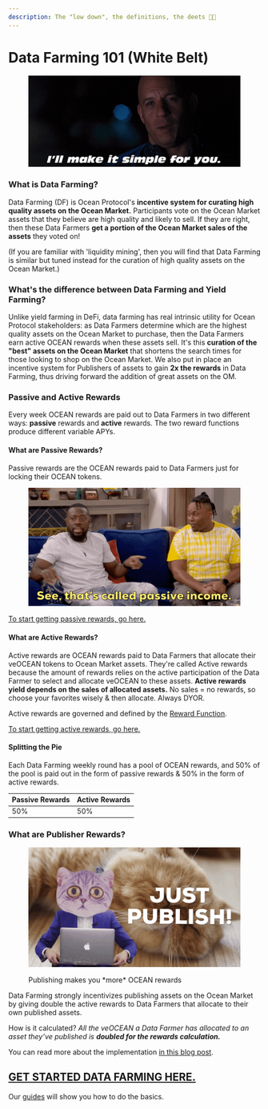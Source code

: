 ```yaml
---
description: The "low down", the definitions, the deets 🧑‍🏫
---
```


# Data Farming 101 (White Belt)

<figure><img src="../.gitbook/assets/the-rock-simple.gif" alt=""><figcaption></figcaption></figure>

### What is Data Farming?

Data Farming (DF) is Ocean Protocol's **incentive system for curating high quality assets on the Ocean Market.** Participants vote on the Ocean Market assets that they believe are high quality and likely to sell. If they are right, then these Data Farmers **get a portion of the Ocean Market sales of the assets** they voted on!

(If you are familiar with 'liquidity mining', then you will find that Data Farming is similar but tuned instead for the curation of high quality assets on the Ocean Market.)

### What's the difference between Data Farming and Yield Farming?

Unlike yield farming in DeFi, data farming has real intrinsic utility for Ocean Protocol stakeholders: as Data Farmers determine which are the highest quality assets on the Ocean Market to purchase, then the Data Farmers earn active OCEAN rewards when these assets sell. It's this **curation of the "best" assets on the Ocean Market** that shortens the search times for those looking to shop on the Ocean Market. We also put in place an incentive system for Publishers of assets to gain **2x the rewards** in Data Farming, thus driving forward the addition of great assets on the OM.

### Passive and Active Rewards

Every week OCEAN rewards are paid out to Data Farmers in two different ways: **passive** rewards and **active** rewards. The two reward functions produce different variable APYs.&#x20;

#### What are Passive Rewards?

Passive rewards are the OCEAN rewards paid to Data Farmers just for locking their OCEAN tokens.&#x20;

<figure><img src="../.gitbook/assets/passive-income.gif" alt=""><figcaption></figcaption></figure>

[To start getting passive rewards, go here.](../user-guides/get-veocean-tokens.md)

#### What are Active Rewards?

Active rewards are OCEAN rewards paid to Data Farmers that allocate their veOCEAN tokens to Ocean Market assets. They're called Active rewards because the amount of rewards relies on the active participation of the Data Farmer to select and allocate veOCEAN to these assets. **Active rewards yield depends on the sales of allocated assets.** No sales = no rewards, so choose your favorites wisely & then allocate. Always DYOR.

Active rewards are governed and defined by the [Reward Function](df-background.md#reward-function).

[To start getting active rewards, go here.](../user-guides/how-to-data-farm.md)

#### Splitting the Pie

Each Data Farming weekly round has a pool of OCEAN rewards, and 50% of the pool is paid out in the form of passive rewards & 50% in the form of active rewards.

| Passive Rewards | Active Rewards |
| --------------- | -------------- |
| 50%             | 50%            |

### What are Publisher Rewards?

<figure><img src="../.gitbook/assets/just-publish.gif" alt=""><figcaption><p>Publishing makes you *more* OCEAN rewards</p></figcaption></figure>

Data Farming strongly incentivizes publishing assets on the Ocean Market by giving double the active rewards to Data Farmers that allocate to their own published assets.

How is it calculated? _All the veOCEAN a Data Farmer has allocated to an asset they’ve published is **doubled for the rewards calculation.**_

You can read more about the implementation [in this blog post](https://blog.oceanprotocol.com/data-farming-publisher-rewards-f2639525e508).

## [GET STARTED DATA FARMING HERE.](https://df.oceandao.org)

Our [guides](../user-guides/) will show you how to do the basics.
